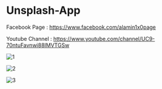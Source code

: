 # Unsplash-App

Facebook Page : https://www.facebook.com/alamin1x0page

Youtube Channel : https://www.youtube.com/channel/UC9-70ntuFavnwi88IMVTGSw


![1](https://user-images.githubusercontent.com/55847412/119290402-44b3f180-bc6e-11eb-8e1c-72b33bbee771.png)

![2](https://user-images.githubusercontent.com/55847412/119290495-67460a80-bc6e-11eb-8c9f-63799d8cde34.png)

![3](https://user-images.githubusercontent.com/55847412/119290567-8e9cd780-bc6e-11eb-8cda-9386bc5bab55.png)

